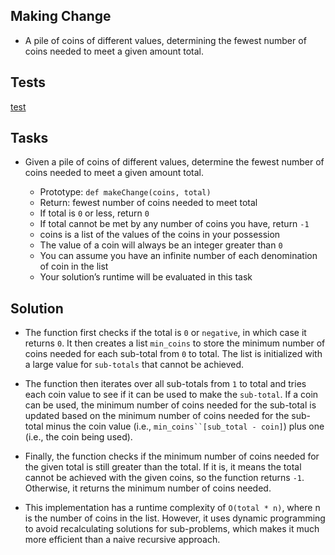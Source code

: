 ## Making Change

- A pile of coins of different values, determining the fewest number of coins needed to meet a given amount total.

## Tests 

[test](test)

## Tasks 

- Given a pile of coins of different values, determine the fewest number of coins needed to meet a given amount total.

    - Prototype: `def makeChange(coins, total)`
    - Return: fewest number of coins needed to meet total
    - If total is `0` or less, return `0`
    - If total cannot be met by any number of coins you have, return `-1`
    - coins is a list of the values of the coins in your possession
    - The value of a coin will always be an integer greater than `0`
    - You can assume you have an infinite number of each denomination of coin in the list
    - Your solution’s runtime will be evaluated in this task

## Solution

- The function first checks if the total is `0` or `negative`, in which case it returns `0`. It then creates a list `min_coins` to store the minimum number of coins needed for each sub-total from `0` to total. The list is initialized with a large value for `sub-totals` that cannot be achieved.

- The function then iterates over all sub-totals from `1` to total and tries each coin value to see if it can be used to make the `sub-total`. If a coin can be used, the minimum number of coins needed for the sub-total is updated based on the minimum number of coins needed for the sub-total minus the coin value (i.e., `min_coins``[sub_total - coin]`) plus one (i.e., the coin being used).

- Finally, the function checks if the minimum number of coins needed for the given total is still greater than the total. If it is, it means the total cannot be achieved with the given coins, so the function returns `-1`. Otherwise, it returns the minimum number of coins needed.

- This implementation has a runtime complexity of `O(total * n)`, where n is the number of coins in the list. However, it uses dynamic programming to avoid recalculating solutions for sub-problems, which makes it much more efficient than a naive recursive approach.

